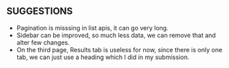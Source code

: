 ## SUGGESTIONS

- Pagination is misssing in list apis, it can go very long.
- Sidebar can be improved, so much less data, we can remove that and alter few changes.
- On the third page, Results tab is useless for now, since there is only one tab, we can just use a heading which I did in my submission.

